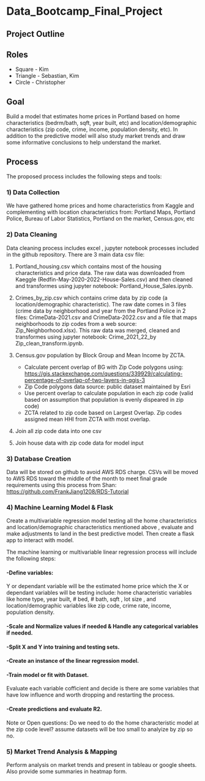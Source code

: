 # Data_Bootcamp_Final_Project

## Project Outline
## Roles 
* Square - Kim
* Triangle - Sebastian, Kim
* Circle - Christopher


## Goal
Build a model that estimates home prices in Portland based on home characteristics (bedrm/bath, sqft, year built, etc) and location/demographic characteristics (zip code, crime, income, population density, etc). In addition to the predictive model will also study market trends and draw some informative conclusions to help understand the market. 

## Process
The proposed process includes the following steps and tools:

### 1) Data Collection
We have gathered home prices and home characteristics from Kaggle and complementing with location characteristics from: Portland Maps, Portland Police, Bureau of Labor Statistics, Portland on the market, Census.gov, etc

### 2) Data Cleaning
Data cleaning process includes excel , jupyter notebook processes included in the github repository. There are 3 main data csv file:

1) Portland_housing.csv which contains most of the housing characteristics and price data. The raw  data was downloaded from Kaeggle (Redfin-May-2020-2022-House-Sales.csv) and then cleaned and transformes using jupyter notebook: Portland_House_Sales.ipynb. 

2) Crimes_by_zip.csv which contains crime data by zip code (a location/demographic characteristic). The raw date comes in 3 files (crime data by neighborhood and year from the Portland Police in 2 files: CrimeData-2021.csv and CrimeData-2022.csv and a file that maps neighborhoods to zip codes from a web source: Zip_Neighborhood.xlsx). This raw data was merged,  cleaned and transformes using jupyter notebook: Crime_2021_22_by Zip_clean_transform.ipynb. 

3) Census.gov population by Block Group and Mean Income by ZCTA.
    * Calculate percent overlap of BG with Zip Code polygons using:
    https://gis.stackexchange.com/questions/339929/calculating-percentage-of-overlap-of-two-layers-in-qgis-3
    * Zip Code polygons data source: public dataset maintained by Esri
    * Use percent overlap to calculate population in each zip code (valid based on assumption that population is evenly dispeared in zip code)
    * ZCTA related to zip code based on Largest Overlap. Zip codes assigned mean HHI from ZCTA with most overlap.

4) Join all zip code data into one csv
5) Join house data with zip code data for model input

### 3) Database Creation  
Data will be stored on github to avoid AWS RDS charge. CSVs will be moved to AWS RDS toward the middle of the month to meet final grade requirements using this process from Shan: https://github.com/FrankJiang1208/RDS-Tutorial

### 4) Machine Learning Model & Flask
Create a multivariable regression model testing all the home characteristics and location/demographic characteristics mentioned above , evaluate and make adjustments to land in the best predictive model. Then create a flask app to interact with model. 

The machine learning or multivariable linear regression process will include the following steps:

#### -Define variables:
Y or dependant variable will be the estimated home price which the X or dependant variables will be testing include: home characteristic variables like home type, year built, # bed, # bath, sqft , lot size , and location/demographic variables like zip code, crime rate, income, population density.

#### -Scale and Normalize values if needed & Handle any categorical variables if needed.

#### -Split X and Y into training and testing sets.

#### -Create an instance of the linear regression model.

#### -Train model or fit with Dataset.
Evaluate each variable cofficient and decide is there are some variables that have low influence and worth dropping and restarting the process. 

#### -Create predictions and evaluate R2.

Note or Open questions: Do we need to do the home characteristic model at the zip code level? assume datasets will be too small to analyize by zip so no.

### 5) Market Trend Analysis & Mapping
Perform analysis on market trends and present in tableau or google sheets. Also provide some summaries in heatmap form. 
